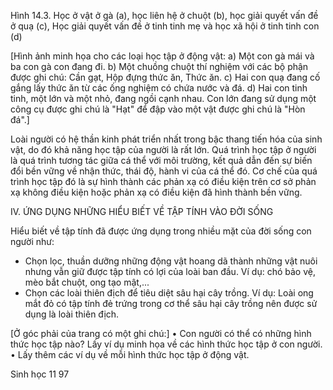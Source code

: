 Hình 14.3. Học ở vật ở gà (a), học liên hệ ở chuột (b), học giải quyết vấn đề ở quạ (c), Học giải quyết vấn đề ở tinh tinh mẹ và học xã hội ở tinh tinh con (d)

[Hình ảnh minh họa cho các loại học tập ở động vật:
a) Một con gà mái và ba con gà con đang đi.
b) Một chuồng chuột thí nghiệm với các bộ phận được ghi chú: Cần gạt, Hộp đựng thức ăn, Thức ăn.
c) Hai con quạ đang cố gắng lấy thức ăn từ các ống nghiệm có chứa nước và đá.
d) Hai con tinh tinh, một lớn và một nhỏ, đang ngồi cạnh nhau. Con lớn đang sử dụng một công cụ được ghi chú là "Hạt" để đập vào một vật được ghi chú là "Hòn đá".]

Loài người có hệ thần kinh phát triển nhất trong bậc thang tiến hóa của sinh vật, do đó khả năng học tập của người là rất lớn. Quá trình học tập ở người là quá trình tương tác giữa cá thể với môi trường, kết quả dẫn đến sự biến đổi bền vững về nhận thức, thái độ, hành vi của cá thể đó. Cơ chế của quá trình học tập đó là sự hình thành các phản xạ có điều kiện trên cơ sở phản xạ không điều kiện hoặc phản xạ có điều kiện đã hình thành bền vững.

IV. ỨNG DỤNG NHỮNG HIỂU BIẾT VỀ TẬP TÍNH VÀO ĐỜI SỐNG

Hiểu biết về tập tính đã được ứng dụng trong nhiều mặt của đời sống con người như:
- Chọn lọc, thuần dưỡng những động vật hoang dã thành những vật nuôi nhưng vẫn giữ được tập tính có lợi của loài ban đầu. Ví dụ: chó bảo vệ, mèo bắt chuột, ong tạo mật,...
- Chọn các loài thiên địch để tiêu diệt sâu hại cây trồng. Ví dụ: Loài ong mắt đỏ có tập tính đẻ trứng trong cơ thể sâu hại cây trồng nên được sử dụng là loài thiên địch.

[Ở góc phải của trang có một ghi chú:]
• Con người có thể có những hình thức học tập nào? Lấy ví dụ minh họa về các hình thức học tập ở con người.
• Lấy thêm các ví dụ về mỗi hình thức học tập ở động vật.

Sinh học 11 97